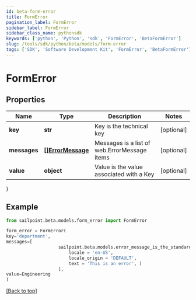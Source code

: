 ```yaml
---
id: beta-form-error
title: FormError
pagination_label: FormError
sidebar_label: FormError
sidebar_class_name: pythonsdk
keywords: ['python', 'Python', 'sdk', 'FormError', 'BetaFormError']
slug: /tools/sdk/python/beta/models/form-error
tags: ['SDK', 'Software Development Kit', 'FormError', 'BetaFormError']
---
```


# FormError

## Properties

| Name | Type | Description | Notes |
| --- | --- | --- | --- |
| **key** | **str** | Key is the technical key | [optional] |
| **messages** | [**[]ErrorMessage**](error-message) | Messages is a list of web.ErrorMessage items | [optional] |
| **value** | **object** | Value is the value associated with a Key | [optional] |

}

## Example

```python
from sailpoint.beta.models.form_error import FormError

form_error = FormError(
key='department',
messages=[
                    sailpoint.beta.models.error_message_is_the_standard_api_error_response_message_type/.ErrorMessage is the standard API error response message type.(
                        locale = 'en-US',
                        locale_origin = 'DEFAULT',
                        text = 'This is an error', )
                    ],
value=Engineering
)

```

[[Back to top]](#)
